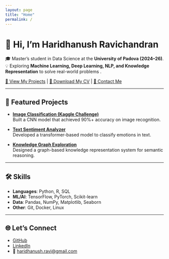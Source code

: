 ```yaml
---
layout: page
title: "Home"
permalink: /
---
```


# 👋 Hi, I’m Haridhanush Ravichandran  

🎓 Master’s student in Data Science at the **University of Padova (2024–26)**.  
💡 Exploring **Machine Learning, Deep Learning, NLP, and Knowledge Representation** to solve real-world problems .  

[📂 View My Projects](projects/) | [📜 Download My CV](cv/) | [📧 Contact Me](mailto:haridhanush.ravi@gmail.com)  

---

## 🚀 Featured Projects  

- **[Image Classification (Kaggle Challenge)](projects/cnn-classification)**  
  Built a CNN model that achieved 90%+ accuracy on image recognition.  

- **[Text Sentiment Analyzer](projects/nlp-sentiment)**  
  Developed a transformer-based model to classify emotions in text.  

- **[Knowledge Graph Exploration](projects/krl-graph)**  
  Designed a graph-based knowledge representation system for semantic reasoning.  

---

## 🛠 Skills  

- **Languages**: Python, R, SQL  
- **ML/AI**: TensorFlow, PyTorch, Scikit-learn  
- **Data**: Pandas, NumPy, Matplotlib, Seaborn  
- **Other**: Git, Docker, Linux  

---

## 🌐 Let’s Connect  

- [GitHub](https://github.com/haridhanush-ravichandran)  
- [LinkedIn](https://linkedin.com/in/haridhanush-ravichandran)  
- 📧 [haridhanush.ravi@gmail.com](mailto:haridhanush.ravi@gmail.com)  

